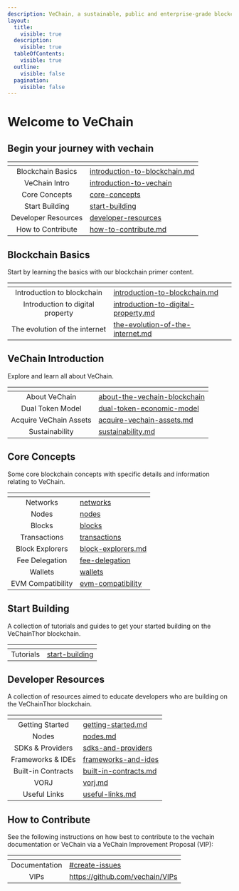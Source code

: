 ```yaml
---
description: VeChain, a sustainable, public and enterprise-grade blockchain
layout:
  title:
    visible: true
  description:
    visible: true
  tableOfContents:
    visible: true
  outline:
    visible: false
  pagination:
    visible: false
---
```


# Welcome to VeChain

## Begin your journey with vechain

<table data-card-size="large" data-view="cards"><thead><tr><th align="center"></th><th data-hidden data-card-target data-type="content-ref"></th></tr></thead><tbody><tr><td align="center">Blockchain Basics</td><td><a href="blockchain-a-crash-course/introduction-to-blockchain.md">introduction-to-blockchain.md</a></td></tr><tr><td align="center">VeChain Intro</td><td><a href="introduction-to-vechain/">introduction-to-vechain</a></td></tr><tr><td align="center">Core Concepts</td><td><a href="core-concepts/">core-concepts</a></td></tr><tr><td align="center">Start Building</td><td><a href="start-building/">start-building</a></td></tr><tr><td align="center">Developer Resources</td><td><a href="developer-resources/">developer-resources</a></td></tr><tr><td align="center">How to Contribute</td><td><a href="how-to-contribute.md">how-to-contribute.md</a></td></tr></tbody></table>

## Blockchain Basics

Start by learning the basics with our blockchain primer content.

<table data-card-size="large" data-view="cards" data-full-width="false"><thead><tr><th align="center"></th><th data-hidden data-card-target data-type="content-ref"></th></tr></thead><tbody><tr><td align="center">Introduction to blockchain</td><td><a href="blockchain-a-crash-course/introduction-to-blockchain.md">introduction-to-blockchain.md</a></td></tr><tr><td align="center">Introduction to digital property</td><td><a href="blockchain-a-crash-course/introduction-to-digital-property.md">introduction-to-digital-property.md</a></td></tr><tr><td align="center">The evolution of the internet</td><td><a href="blockchain-a-crash-course/the-evolution-of-the-internet.md">the-evolution-of-the-internet.md</a></td></tr></tbody></table>

## VeChain Introduction

Explore and learn all about VeChain.

<table data-view="cards"><thead><tr><th align="center"></th><th data-hidden data-card-target data-type="content-ref"></th></tr></thead><tbody><tr><td align="center">About VeChain</td><td><a href="introduction-to-vechain/about-the-vechain-blockchain/">about-the-vechain-blockchain</a></td></tr><tr><td align="center">Dual Token Model</td><td><a href="introduction-to-vechain/dual-token-economic-model/">dual-token-economic-model</a></td></tr><tr><td align="center">Acquire VeChain Assets</td><td><a href="introduction-to-vechain/acquire-vechain-assets.md">acquire-vechain-assets.md</a></td></tr><tr><td align="center">Sustainability</td><td><a href="introduction-to-vechain/sustainability.md">sustainability.md</a></td></tr></tbody></table>

## Core Concepts

Some core blockchain concepts with specific details and information relating to VeChain.

<table data-view="cards"><thead><tr><th align="center"></th><th data-hidden data-card-target data-type="content-ref"></th></tr></thead><tbody><tr><td align="center">Networks</td><td><a href="core-concepts/networks/">networks</a></td></tr><tr><td align="center">Nodes</td><td><a href="core-concepts/nodes/">nodes</a></td></tr><tr><td align="center">Blocks</td><td><a href="core-concepts/blocks/">blocks</a></td></tr><tr><td align="center">Transactions</td><td><a href="core-concepts/transactions/">transactions</a></td></tr><tr><td align="center">Block Explorers</td><td><a href="core-concepts/block-explorers.md">block-explorers.md</a></td></tr><tr><td align="center">Fee Delegation</td><td><a href="core-concepts/transactions/meta-transaction-features/fee-delegation/">fee-delegation</a></td></tr><tr><td align="center">Wallets</td><td><a href="core-concepts/wallets/">wallets</a></td></tr><tr><td align="center">EVM Compatibility</td><td><a href="core-concepts/evm-compatibility/">evm-compatibility</a></td></tr></tbody></table>

## Start Building

A collection of tutorials and guides to get your started building on the VeChainThor blockchain.

<table data-view="cards"><thead><tr><th align="center"></th><th data-hidden data-card-target data-type="content-ref"></th></tr></thead><tbody><tr><td align="center">Tutorials</td><td><a href="start-building/">start-building</a></td></tr></tbody></table>

## Developer Resources

A collection of resources aimed to educate developers who are building on the VeChainThor blockchain.

<table data-view="cards"><thead><tr><th align="center"></th><th data-hidden data-card-target data-type="content-ref"></th></tr></thead><tbody><tr><td align="center">Getting Started</td><td><a href="developer-resources/getting-started.md">getting-started.md</a></td></tr><tr><td align="center">Nodes</td><td><a href="developer-resources/nodes.md">nodes.md</a></td></tr><tr><td align="center">SDKs &#x26; Providers</td><td><a href="developer-resources/sdks-and-providers/">sdks-and-providers</a></td></tr><tr><td align="center">Frameworks &#x26; IDEs</td><td><a href="developer-resources/frameworks-and-ides/">frameworks-and-ides</a></td></tr><tr><td align="center">Built-in Contracts</td><td><a href="developer-resources/built-in-contracts.md">built-in-contracts.md</a></td></tr><tr><td align="center">VORJ</td><td><a href="developer-resources/vorj.md">vorj.md</a></td></tr><tr><td align="center">Useful Links</td><td><a href="developer-resources/useful-links.md">useful-links.md</a></td></tr></tbody></table>

## How to Contribute

See the following instructions on how best to contribute to the vechain documentation or VeChain via a VeChain Improvement Proposal (VIP):

<table data-view="cards"><thead><tr><th align="center"></th><th data-hidden data-card-target data-type="content-ref"></th></tr></thead><tbody><tr><td align="center">Documentation</td><td><a href="how-to-contribute.md#create-issues">#create-issues</a></td></tr><tr><td align="center">VIPs</td><td><a href="https://github.com/vechain/VIPs">https://github.com/vechain/VIPs</a></td></tr></tbody></table>
